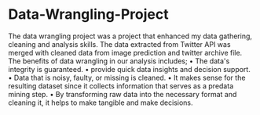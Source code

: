 # Data-Wrangling-Project

The data wrangling project was a project that enhanced my data gathering, cleaning and analysis skills. The data extracted from Twitter API was merged with cleaned data from image prediction and twitter archive file. The benefits of data wrangling in our analysis includes;
• The data's integrity is guaranteed.
• provide quick data insights and decision support.
• Data that is noisy, faulty, or missing is cleaned.
• It makes sense for the resulting dataset since it collects information that serves as a predata mining step.
• By transforming raw data into the necessary format and cleaning it, it helps to make tangible and make decisions. 

